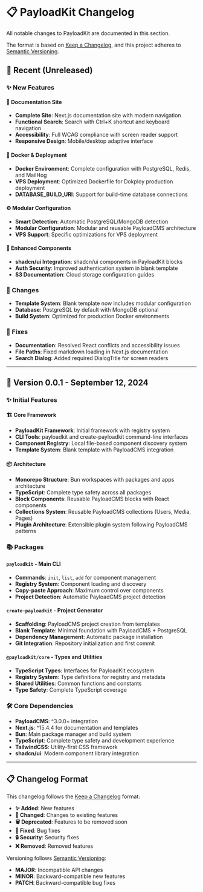 # 📋 PayloadKit Changelog

All notable changes to PayloadKit are documented in this section.

The format is based on [Keep a Changelog](https://keepachangelog.com/en/1.0.0/),
and this project adheres to [Semantic Versioning](https://semver.org/).

## 🚀 Recent (Unreleased)

### ✨ New Features

#### 📖 Documentation Site
- **Complete Site**: Next.js documentation site with modern navigation
- **Functional Search**: Search with Ctrl+K shortcut and keyboard navigation
- **Accessibility**: Full WCAG compliance with screen reader support
- **Responsive Design**: Mobile/desktop adaptive interface

#### 🐳 Docker & Deployment
- **Docker Environment**: Complete configuration with PostgreSQL, Redis, and MailHog
- **VPS Deployment**: Optimized Dockerfile for Dokploy production deployment
- **DATABASE_BUILD_URI**: Support for build-time database connections

#### ⚙️ Modular Configuration
- **Smart Detection**: Automatic PostgreSQL/MongoDB detection
- **Modular Configuration**: Modular and reusable PayloadCMS architecture
- **VPS Support**: Specific optimizations for VPS deployment

#### 🎨 Enhanced Components
- **shadcn/ui Integration**: shadcn/ui components in PayloadKit blocks
- **Auth Security**: Improved authentication system in blank template
- **S3 Documentation**: Cloud storage configuration guides

### 🔄 Changes

- **Template System**: Blank template now includes modular configuration
- **Database**: PostgreSQL by default with MongoDB optional
- **Build System**: Optimized for production Docker environments

### 🐛 Fixes

- **Documentation**: Resolved React conflicts and accessibility issues
- **File Paths**: Fixed markdown loading in Next.js documentation
- **Search Dialog**: Added required DialogTitle for screen readers

---

## 🎯 Version 0.0.1 - September 12, 2024

### ✨ Initial Features

#### 🏗️ Core Framework
- **PayloadKit Framework**: Initial framework with registry system
- **CLI Tools**: payloadkit and create-payloadkit command-line interfaces
- **Component Registry**: Local file-based component discovery system
- **Template System**: Blank template with PayloadCMS integration

#### 📦 Architecture
- **Monorepo Structure**: Bun workspaces with packages and apps architecture
- **TypeScript**: Complete type safety across all packages
- **Block Components**: Reusable PayloadCMS blocks with React components
- **Collections System**: Reusable PayloadCMS collections (Users, Media, Pages)
- **Plugin Architecture**: Extensible plugin system following PayloadCMS patterns

### 📚 Packages

#### `payloadkit` - Main CLI
- **Commands**: `init`, `list`, `add` for component management
- **Registry System**: Component loading and discovery
- **Copy-paste Approach**: Maximum control over components
- **Project Detection**: Automatic PayloadCMS project detection

#### `create-payloadkit` - Project Generator
- **Scaffolding**: PayloadCMS project creation from templates
- **Blank Template**: Minimal foundation with PayloadCMS + PostgreSQL
- **Dependency Management**: Automatic package installation
- **Git Integration**: Repository initialization and first commit

#### `@payloadkit/core` - Types and Utilities
- **TypeScript Types**: Interfaces for PayloadKit ecosystem
- **Registry System**: Type definitions for registry and metadata
- **Shared Utilities**: Common functions and constants
- **Type Safety**: Complete TypeScript coverage

### 🛠️ Core Dependencies

- **PayloadCMS**: ^3.0.0+ integration
- **Next.js**: ^15.4.4 for documentation and templates
- **Bun**: Main package manager and build system
- **TypeScript**: Complete type safety and development experience
- **TailwindCSS**: Utility-first CSS framework
- **shadcn/ui**: Modern component library integration

---

## 📋 Changelog Format

This changelog follows the [Keep a Changelog](https://keepachangelog.com/en/1.0.0/) format:

- **✨ Added**: New features
- **🔄 Changed**: Changes to existing features
- **🗑️ Deprecated**: Features to be removed soon
- **🐛 Fixed**: Bug fixes
- **🔒 Security**: Security fixes
- **❌ Removed**: Removed features

Versioning follows [Semantic Versioning](https://semver.org/):
- **MAJOR**: Incompatible API changes
- **MINOR**: Backward-compatible new features
- **PATCH**: Backward-compatible bug fixes